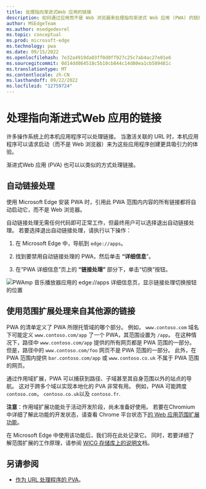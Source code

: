 ```yaml
---
title: 处理指向渐进式Web 应用的链接
description: 如何通过应用而不是 Web 浏览器来处理指向渐进式 Web 应用 (PWA) 的链接。
author: MSEdgeTeam
ms.author: msedgedevrel
ms.topic: conceptual
ms.prod: microsoft-edge
ms.technology: pwa
ms.date: 09/15/2022
ms.openlocfilehash: 7e32a4919da03ff0d0ff927c25c7ab4ac27e01e6
ms.sourcegitcommit: 0d14dd864518c5b10cb844c14d80ea1cb589481c
ms.translationtype: MT
ms.contentlocale: zh-CN
ms.lasthandoff: 09/22/2022
ms.locfileid: "12759724"
---
```

# <a name="handle-links-to-your-progressive-web-apps"></a>处理指向渐进式Web 应用的链接

许多操作系统上的本机应用程序可以处理链接。 当激活关联的 URL 时，本机应用程序可以请求启动（而不是 Web 浏览器）来为这些应用程序创建更具吸引力的体验。

渐进式Web 应用 (PVA) 也可以以类似的方式处理链接。


<!-- ====================================================================== -->
## <a name="automatic-link-handling"></a>自动链接处理

使用 Microsoft Edge 安装 PWA 时，引用此 PWA 范围内内容的所有链接都将自动启动它，而不是 Web 浏览器。

自动链接处理无需任何代码即可正常工作，但最终用户可以选择退出自动链接处理。 若要选择退出自动链接处理，请执行以下操作：

1. 在 Microsoft Edge 中，导航到 `edge://apps`。

1. 找到要禁用自动链接处理的 PWA，然后单击 **“详细信息**”。

1. 在“PWA 详细信息”页上的 **“链接处理”** 部分下，单击“切换”按钮。

![PWAmp 音乐播放器应用的 edge://apps 详细信息页，显示链接处理切换按钮的位置](../media/link-handling-opt-out.png)


<!-- ====================================================================== -->
## <a name="handle-links-from-other-origins-with-scope-extensions"></a>使用范围扩展处理来自其他源的链接

PWA 的清单定义了 PWA 所限托管域的哪个部分。 例如， `www.contoso.com` 域名下可能定义 `www.contoso.com/app` 了一个 PWA，其范围设置为 `/app`。 在这种情况下，路径中 `www.contoso.com/app` 提供的所有网页都是 PWA 范围的一部分。 但是，路径中的 `www.contoso.com/foo` 网页不是 PWA 范围的一部分。 此外，在 PWA 范围内提供 `bar.contoso.com/app` 或 `www.contoso.co.uk` 不属于 PWA 范围的网页。

通过作用域扩展，PWA 可以捕获到路径、子域甚至其自身范围以外的站点的导航。 这对于跨多个域以实现本地化的 PVA 非常有用。 例如，PWA 可能跨度 `contoso.com`， `contoso.co.uk`以及 `contoso.fr`.

**注意**：作用域扩展功能处于活动开发阶段，尚未准备好使用。 若要在Chromium中详细了解此功能的开发状态，请查看 Chrome 平台状态下[的 Web 应用范围扩展功能](https://chromestatus.com/feature/5746537956114432)。

在 Microsoft Edge 中使用该功能后，我们将在此处记录它。 同时，若要详细了解范围扩展的工作原理，请参阅 [WICG 存储库上的说明文](https://github.com/WICG/manifest-incubations/blob/gh-pages/scope_extensions-explainer.md)档。


<!-- ====================================================================== -->
## <a name="see-also"></a>另请参阅

*  [作为 URL 处理程序的 PVA](https://web.dev/pwa-url-handler/)。
